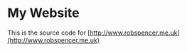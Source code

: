 # My Website

This is the source code for [http://www.robspencer.me.uk](http://www.robspencer.me.uk)
